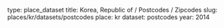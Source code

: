 type: place_dataset
title: Korea, Republic of / Postcodes / Zipcodes
slug: places/kr/datasets/postcodes
place: kr
dataset: postcodes
year: 2014
